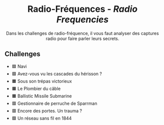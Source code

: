 <div align="center">
  <h1>Radio-Fréquences - <i>Radio Frequencies</i></h1>
  <p>
    Dans les challenges de radio-fréquence, il vous faut analyser des captures radio pour faire parler leurs secrets.
  </p>
</div>

## Challenges
- 🟦 Navi
- 🟩 Avez-vous vu les cascades du hérisson ?
- 🟧 Sous son trépas victorieux
- 🟧 Le Plombier du câble
- 🟧 Ballistic Missile Submarine
- 🟥 Gestionnaire de perruche de Sparrman
- 🟥 Encore des portes. Un trauma ?
- 🟪 Un réseau sans fil en 1844
